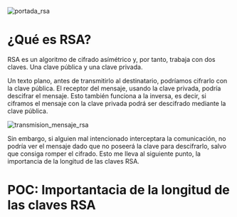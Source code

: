 ![portada_rsa](img/rsa-kryptosysteme.png) 

# ¿Qué es RSA?
RSA es un algoritmo de cifrado asímétrico y, por tanto, trabaja con dos claves. Una clave pública y una clave privada.

Un texto plano, antes de transmitirlo al destinatario, podríamos cifrarlo con la clave pública. El receptor del mensaje, usando la clave privada, podría descifrar el mensaje. Esto también funciona a la inversa, es decir, si ciframos el mensaje con la clave privada podrá ser descifrado mediante la clave pública.

![transmision_mensaje_rsa](img/criptografiaAsimetrica.png) 

Sin embargo, si alguien mal intencionado interceptara la comunicación, no podría ver el mensaje dado que no poseerá la clave para descifrarlo, salvo que consiga romper el cifrado. Esto me lleva al siguiente punto, la importancia de la longitud de las claves RSA.

# POC: Importantacia de la longitud de las claves RSA



